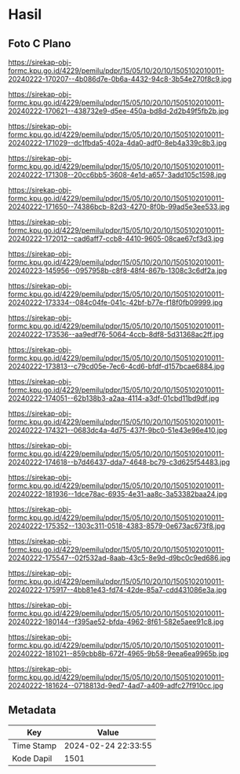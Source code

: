 # Hasil

## Foto C Plano

https://sirekap-obj-formc.kpu.go.id/4229/pemilu/pdpr/15/05/10/20/10/1505102010011-20240222-170207--4b086d7e-0b6a-4432-94c8-3b54e270f8c9.jpg

https://sirekap-obj-formc.kpu.go.id/4229/pemilu/pdpr/15/05/10/20/10/1505102010011-20240222-170621--438732e9-d5ee-450a-bd8d-2d2b49f5fb2b.jpg

https://sirekap-obj-formc.kpu.go.id/4229/pemilu/pdpr/15/05/10/20/10/1505102010011-20240222-171029--dc1fbda5-402a-4da0-adf0-8eb4a339c8b3.jpg

https://sirekap-obj-formc.kpu.go.id/4229/pemilu/pdpr/15/05/10/20/10/1505102010011-20240222-171308--20cc6bb5-3608-4e1d-a657-3add105c1598.jpg

https://sirekap-obj-formc.kpu.go.id/4229/pemilu/pdpr/15/05/10/20/10/1505102010011-20240222-171650--74386bcb-82d3-4270-8f0b-99ad5e3ee533.jpg

https://sirekap-obj-formc.kpu.go.id/4229/pemilu/pdpr/15/05/10/20/10/1505102010011-20240222-172012--cad6aff7-ccb8-4410-9605-08cae67cf3d3.jpg

https://sirekap-obj-formc.kpu.go.id/4229/pemilu/pdpr/15/05/10/20/10/1505102010011-20240223-145956--0957958b-c8f8-48f4-867b-1308c3c6df2a.jpg

https://sirekap-obj-formc.kpu.go.id/4229/pemilu/pdpr/15/05/10/20/10/1505102010011-20240222-173334--084c04fe-041c-42bf-b77e-f18f0fb09999.jpg

https://sirekap-obj-formc.kpu.go.id/4229/pemilu/pdpr/15/05/10/20/10/1505102010011-20240222-173536--aa9edf76-5064-4ccb-8df8-5d31368ac2ff.jpg

https://sirekap-obj-formc.kpu.go.id/4229/pemilu/pdpr/15/05/10/20/10/1505102010011-20240222-173813--c79cd05e-7ec6-4cd6-bfdf-d157bcae6884.jpg

https://sirekap-obj-formc.kpu.go.id/4229/pemilu/pdpr/15/05/10/20/10/1505102010011-20240222-174051--62b138b3-a2aa-4114-a3df-01cbd11bd9df.jpg

https://sirekap-obj-formc.kpu.go.id/4229/pemilu/pdpr/15/05/10/20/10/1505102010011-20240222-174321--0683dc4a-4d75-437f-9bc0-51e43e96e410.jpg

https://sirekap-obj-formc.kpu.go.id/4229/pemilu/pdpr/15/05/10/20/10/1505102010011-20240222-174618--b7d46437-dda7-4648-bc79-c3d625f54483.jpg

https://sirekap-obj-formc.kpu.go.id/4229/pemilu/pdpr/15/05/10/20/10/1505102010011-20240222-181936--1dce78ac-6935-4e31-aa8c-3a53382baa24.jpg

https://sirekap-obj-formc.kpu.go.id/4229/pemilu/pdpr/15/05/10/20/10/1505102010011-20240222-175352--1303c311-0518-4383-8579-0e673ac673f8.jpg

https://sirekap-obj-formc.kpu.go.id/4229/pemilu/pdpr/15/05/10/20/10/1505102010011-20240222-175547--02f532ad-8aab-43c5-8e9d-d9bc0c9ed686.jpg

https://sirekap-obj-formc.kpu.go.id/4229/pemilu/pdpr/15/05/10/20/10/1505102010011-20240222-175917--4bb81e43-fd74-42de-85a7-cdd431086e3a.jpg

https://sirekap-obj-formc.kpu.go.id/4229/pemilu/pdpr/15/05/10/20/10/1505102010011-20240222-180144--f395ae52-bfda-4962-8f61-582e5aee91c8.jpg

https://sirekap-obj-formc.kpu.go.id/4229/pemilu/pdpr/15/05/10/20/10/1505102010011-20240222-181021--859cbb8b-672f-4965-9b58-9eea6ea9965b.jpg

https://sirekap-obj-formc.kpu.go.id/4229/pemilu/pdpr/15/05/10/20/10/1505102010011-20240222-181624--0718813d-9ed7-4ad7-a409-adfc27f910cc.jpg


## Metadata

| Key        | Value               |
| ---------- | ------------------- |
| Time Stamp | 2024-02-24 22:33:55 |
| Kode Dapil | 1501                |



